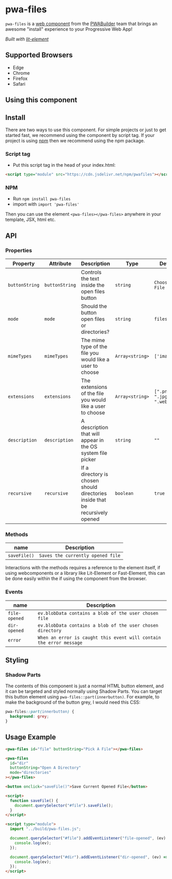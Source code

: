 # pwa-files

`pwa-files` is a [web component](https://meowni.ca/posts/web-components-with-otters/) from the [PWABuilder](https://pwabuilder.com) team that brings an awesome "install" experience to your Progressive Web App!

_Built with [lit-element](https://lit-element.polymer-project.org/)_

## Supported Browsers

- Edge
- Chrome
- Firefox
- Safari

## Using this component

## Install

There are two ways to use this component. For simple projects or just to get started fast, we recommend using the component by script tag. If your project is using [npm](https://www.npmjs.com/) then we recommend using the npm package.

### Script tag

- Put this script tag in the head of your index.html:

```html
<script type="module" src="https://cdn.jsdelivr.net/npm/pwafiles"></script>
```

### NPM

- Run `npm install pwa-files`
- import with `import 'pwa-files'`

Then you can use the element `<pwa-files></pwa-files>` anywhere in your template, JSX, html etc.

## API

### Properties

| Property       | Attribute      | Description                                                                   | Type            | Default                     |
| -------------- | -------------- | ----------------------------------------------------------------------------- | --------------- | --------------------------- |
| `buttonString` | `buttonString` | Controls the text inside the open files button                                | `string`        | `Choose A File`             |
| `mode`         | `mode`         | Should the button open files or directories?                                  | `string`        | `files`                     |
| `mimeTypes`    | `mimeTypes`    | The mime type of the file you would like a user to choose                     | `Array<string>` | `['image/*']`               |
| `extensions`   | `extensions`   | The extensions of the file you would like a user to choose                    | `Array<string>` | `[".png", ".jpg", ".webp"]` |
| `description`  | `description`  | A description that will appear in the OS system file picker                   | `string`        | `""`                        |
| `recursive`    | `recursive`    | If a directory is chosen should directories inside that be recursively opened | `boolean`       | `true`                      |

### Methods

| name         | Description                       |
| ------------ | --------------------------------- |
| `saveFile()` | `Saves the currently opened file` |

Interactions with the methods requires a reference to the element itself, if using webcomponents or a library like Lit-Element or Fast-Element, this can be done easily within the if using the component from the browser.

### Events
| name         | Description                       |
| ------------ | --------------------------------- |
| `file-opened` | `ev.blobData contains a blob of the user chosen file` |
| `dir-opened` | `ev.blobData contains a blob of the user chosen directory` |
| `error` | `When an error is caught this event will contain the error message` |


## Styling

### Shadow Parts

The contents of this component is just a normal HTML button element, and it can be targeted and styled normally using Shadow Parts. You can target this button element using `pwa-files::part(innerbutton)`. For example, to make the background of the button grey, I would need this CSS:

```css
pwa-files::part(innerbutton) {
  background: grey;
}
```

## Usage Example

```html
<pwa-files id="file" buttonString="Pick A File"></pwa-files>

<pwa-files
  id="dir"
  buttonString="Open A Directory"
  mode="directories"
></pwa-files>

<button onclick="saveFile()">Save Current Opened File</button>

<script>
  function saveFile() {
    document.querySelector("#file").saveFile();
  }
</script>

<script type="module">
  import "../build/pwa-files.js";

  document.querySelector("#file").addEventListener("file-opened", (ev) => {
    console.log(ev);
  });

  document.querySelector("#dir").addEventListener("dir-opened", (ev) => {
    console.log(ev);
  });
</script>
```
